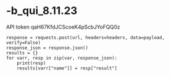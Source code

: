 # -b_qui_8.11.23
API token qaH67KfdJCScoeK4pScbJYoFQQ0z

    response = requests.post(url, headers=headers, data=payload, verify=False)
    response_json = response.json()
    results = {}
    for varr, resp in zip(var, response_json):
        print(resp)
        results[varr["name"]] = resp["result"]